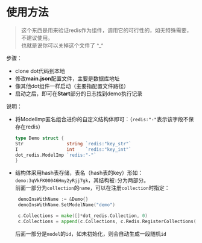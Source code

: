 # 使用方法
> 这个东西是用来验证redis作为组件，调用它的可行性的，如无特殊需要，不建议使用。  
> 也就是说你可以关掉这个文件了 ^_^

步骤：
 - clone dot代码到本地
 - 修改**main.json**配置文件，主要是数据库地址
 - 像其他dot组件一样启动（主要指配置文件路径）
 - 启动之后，即可在**Start**部分的日志找到demo执行记录
 
说明：
 - 将ModelImp匿名组合进你的自定义结构体即可：（`redis:"-"`表示该字段不保存在redis）
    ```go 
    type Demo struct {
    Str                string `redis:"key_str"`
    I                  int    `redis:"key_int"`
    dot_redis.ModelImp `redis:"-"`
    }
    ```
 - 结构体采用hash表存储，表名（hash表的key）形如：`demo:3qVkFK00046Hmy2yRjj7gk`，其结构被`:`分为两部分。  
   前面一部分为`collection`的`name`，可以在注册`collection`时指定：
   ```go 
	demoInsWithName := &Demo{}
	demoInsWithName.SetModelName("demo")

	c.Collections = make([]*dot_redis.Collection, 0)
	c.Collections = append(c.Collections, c.Redis.RegisterCollections([]dot_redis.Model{demoInsWithName})...)
   ```
   后面一部分是`model`的`id`，如未初始化，则会自动生成一段随机`id`
